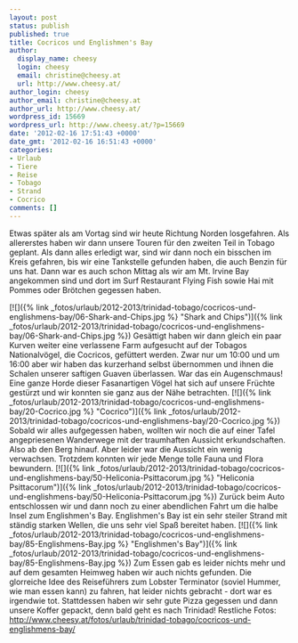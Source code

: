 ```yaml
---
layout: post
status: publish
published: true
title: Cocricos und Englishmen's Bay
author:
  display_name: cheesy
  login: cheesy
  email: christine@cheesy.at
  url: http://www.cheesy.at/
author_login: cheesy
author_email: christine@cheesy.at
author_url: http://www.cheesy.at/
wordpress_id: 15669
wordpress_url: http://www.cheesy.at/?p=15669
date: '2012-02-16 17:51:43 +0000'
date_gmt: '2012-02-16 16:51:43 +0000'
categories:
- Urlaub
- Tiere
- Reise
- Tobago
- Strand
- Cocrico
comments: []
---
```

<!--:de-->Etwas später als am Vortag sind wir heute Richtung Norden losgefahren. Als allererstes haben wir dann unsere Touren für den zweiten Teil in Tobago geplant. Als dann alles erledigt war, sind wir dann noch ein bisschen im Kreis gefahren, bis wir eine Tankstelle gefunden haben, die auch Benzin für uns hat. Dann war es auch schon Mittag als wir am Mt. Irvine Bay angekommen sind und dort im Surf Restaurant Flying Fish sowie Hai mit Pommes oder Brötchen gegessen haben.
[![]({% link _fotos/urlaub/2012-2013/trinidad-tobago/cocricos-und-englishmens-bay/06-Shark-and-Chips.jpg %} "Shark and Chips")]({% link _fotos/urlaub/2012-2013/trinidad-tobago/cocricos-und-englishmens-bay/06-Shark-and-Chips.jpg %})
Gesättigt haben wir dann gleich ein paar Kurven weiter eine verlassene Farm aufgesucht auf der Tobagos Nationalvögel, die Cocricos, gefüttert werden. Zwar nur um 10:00 und um 16:00 aber wir haben das kurzerhand selbst übernommen und ihnen die Schalen unserer saftigen Guaven überlassen. War das ein Augenschmaus! Eine ganze Horde dieser Fasanartigen Vögel hat sich auf unsere Früchte gestürzt und wir konnten sie ganz aus der Nähe betrachten.
[![]({% link _fotos/urlaub/2012-2013/trinidad-tobago/cocricos-und-englishmens-bay/20-Cocrico.jpg %} "Cocrico")]({% link _fotos/urlaub/2012-2013/trinidad-tobago/cocricos-und-englishmens-bay/20-Cocrico.jpg %})
Sobald wir alles aufgegessen haben, wollten wir noch die auf einer Tafel angepriesenen Wanderwege mit der traumhaften Aussicht erkundschaften. Also ab den Berg hinauf. Aber leider war die Aussicht ein wenig verwachsen. Trotzdem konnten wir jede Menge tolle Fauna und Flora bewundern.
[![]({% link _fotos/urlaub/2012-2013/trinidad-tobago/cocricos-und-englishmens-bay/50-Heliconia-Psittacorum.jpg %} "Heliconia Psittacorum")]({% link _fotos/urlaub/2012-2013/trinidad-tobago/cocricos-und-englishmens-bay/50-Heliconia-Psittacorum.jpg %})
Zurück beim Auto entschlossen wir und dann noch zu einer abendlichen Fahrt um die halbe Insel zum Englishmen's Bay. Englishmen's Bay ist ein sehr steiler Strand mit ständig starken Wellen, die uns sehr viel Spaß bereitet haben.
[![]({% link _fotos/urlaub/2012-2013/trinidad-tobago/cocricos-und-englishmens-bay/85-Englishmens-Bay.jpg %} "Englishmen's Bay")]({% link _fotos/urlaub/2012-2013/trinidad-tobago/cocricos-und-englishmens-bay/85-Englishmens-Bay.jpg %})
Zum Essen gab es leider nichts mehr und auf dem gesamten Heimweg haben wir auch nichts gefunden. Die glorreiche Idee des Reiseführers zum Lobster Terminator (soviel Hummer, wie man essen kann) zu fahren, hat leider nichts gebracht - dort war es irgendwie tot. Stattdessen haben wir sehr gute Pizza gegessen und dann unsere Koffer gepackt, denn bald geht es nach Trinidad!
Restliche Fotos:
http://www.cheesy.at/fotos/urlaub/trinidad-tobago/cocricos-und-englishmens-bay/<!--:-->
